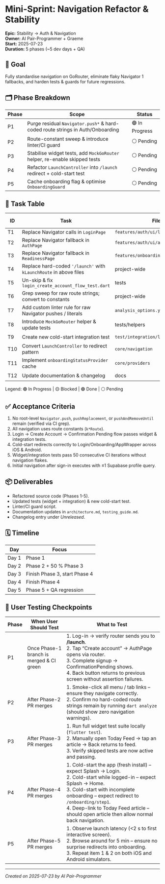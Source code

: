 # Mini-Sprint: Navigation Refactor & Stability

**Epic:** Stability → Auth & Navigation  
**Owner:** AI Pair-Programmer + Graeme  
**Start:** 2025-07-23  
**Duration:** 5 phases (~5 dev days + QA)

## 🎯 Goal
Fully standardise navigation on GoRouter, eliminate flaky Navigator 1 fallbacks, and harden tests & guards for future regressions.

## 🗂 Phase Breakdown
| Phase | Scope | Status |
|-------|-------|--------|
| P1 | Purge residual `Navigator.push*` & hard-coded route strings in Auth/Onboarding | 🟣 In Progress |
| P2 | Route-constant sweep & introduce linter/CI guard | ⚪ Pending |
| P3 | Stabilise widget tests, add `MockGoRouter` helper, re-enable skipped tests | ⚪ Pending |
| P4 | Refactor `LaunchController` into `/launch` redirect + cold-start test | ⚪ Pending |
| P5 | Cache onboarding flag & optimise `OnboardingGuard` | ⚪ Pending |

## 📝 Task Table
| ID | Task | File(s) / Area | Owner | Est (h) | Status |
|----|------|----------------|-------|---------|--------|
| T1 | Replace Navigator calls in `LoginPage` | `features/auth/ui/login_page.dart` | FE | 1 | ✅ |
| T2 | Replace Navigator fallback in `AuthPage` | `features/auth/ui/auth_page.dart` | FE | 1 | ✅ |
| T3 | Replace Navigator fallback in `ReadinessPage` | `features/onboarding/ui/readiness_page.dart` | FE | 1 | ✅ |
| T4 | Replace hard-coded `'/launch'` with `kLaunchRoute` in above files | project-wide | FE | 0.5 | ✅ |
| T5 | Un-skip & fix `login_create_account_flow_test.dart` | tests | QA | 1 | ⚪ |
| T6 | Grep sweep for raw route strings; convert to constants | project-wide | FE | 1 | ⚪ |
| T7 | Add custom linter rule for raw Navigator pushes / literals | `analysis_options.yaml` | DX | 2 | ⚪ |
| T8 | Introduce `MockGoRouter` helper & update tests | tests/helpers | QA | 2 | ⚪ |
| T9 | Create new cold-start integration test | `test/integration/launch_redirect_test.dart` | QA | 3 | ⚪ |
| T10 | Convert `LaunchController` to redirect pattern | `core/navigation` | FE | 3 | ⚪ |
| T11 | Implement `onboardingStatusProvider` cache | `core/providers` | FE | 2 | ⚪ |
| T12 | Update documentation & changelog | docs | DX | 1 | ⚪ |

Legend: 🟣 In Progress | 🟡 Blocked | 🟢 Done | ⚪ Pending

## ✅ Acceptance Criteria
1. No root-level `Navigator.push`, `pushReplacement`, or `pushAndRemoveUntil` remain (verified via CI grep).
2. All navigation uses route constants (`k*Route`).
3. Login → Create Account → Confirmation Pending flow passes widget & integration tests.
4. Cold-start redirects correctly to Login/Onboarding/AppWrapper across iOS & Android.
5. Widget/integration tests pass 50 consecutive CI iterations without navigation flakes.
6. Initial navigation after sign-in executes with ≤1 Supabase profile query.

## 📦 Deliverables
- Refactored source code (Phases 1-5).
- Updated tests (widget + integration) & new cold-start test.
- Linter/CI guard script.
- Documentation updates in `architecture.md`, `testing_guide.md`.
- Changelog entry under *Unreleased*.

## 🗓 Timeline
| Day | Focus |
|-----|-------|
| Day 1 | Phase 1 |
| Day 2 | Phase 2 + 50 % Phase 3 |
| Day 3 | Finish Phase 3, start Phase 4 |
| Day 4 | Finish Phase 4 |
| Day 5 | Phase 5 + QA regression |

## 🧪 User Testing Checkpoints
| Phase | When User Should Test | What to Test |
|-------|----------------------|--------------|
| P1 | Once Phase-1 branch is merged & CI green | 1. Log-in → verify router sends you to **/launch**.<br/>2. Tap “Create account” → AuthPage opens via router.<br/>3. Complete signup → ConfirmationPending shows.<br/>4. Back button returns to previous screen without assertion failures. |
| P2 | After Phase-2 PR merges | 1. Smoke-click all menu / tab links – ensure they navigate correctly.<br/>2. Confirm no hard-coded route strings remain by running `dart analyze` (should show zero navigation warnings). |
| P3 | After Phase-3 PR merges | 1. Run full widget test suite locally (`flutter test`).<br/>2. Manually open Today Feed → tap an article → Back returns to feed.<br/>3. Verify skipped tests are now active and passing. |
| P4 | After Phase-4 PR merges | 1. Cold-start the app (fresh install) – expect Splash → Login.<br/>2. Cold-start while logged-in – expect Splash → Home.<br/>3. Cold-start with incomplete onboarding – expect redirect to `/onboarding/step1`.<br/>4. Deep-link to Today Feed article – should open article then allow normal back navigation. |
| P5 | After Phase-5 PR merges | 1. Observe launch latency (<2 s to first interactive screen).<br/>2. Browse around for 5 min – ensure no surprise redirects into onboarding.<br/>3. Repeat item 1 & 2 on both iOS and Android simulators. |

---
*Created on 2025-07-23 by AI Pair-Programmer* 